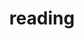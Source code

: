---
title: reading
description: "Collection of things that I've read. Whether it's good, bad, heavy, light, deep, shallow, amazing, or mediocre, most of them shape the way I perceive the world and myself, more than any form of media out there."
heading: "All-Time Favorites"
sub_heading: "Book that I kept coming back into. To read it once, is a sin."
---
